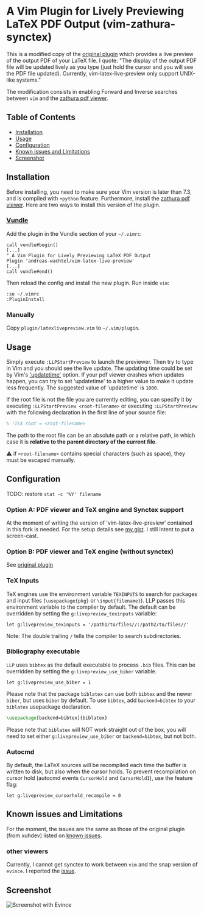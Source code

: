A Vim Plugin for Lively Previewing LaTeX PDF Output (vim-zathura-synctex)
=========================================================================

This is a modified copy of the 
[original plugin](https://github.com/xuhdev/vim-latex-live-preview)
which provides a live preview of the output PDF of your LaTeX file. 
I quote: 
"The display of the output PDF file will be updated lively as you type (just hold
the cursor and you will see the PDF file updated). Currently,
vim-latex-live-preview only support UNIX-like systems."

The modification consists in enabling Forward and Inverse searches
between `vim` and the [zathura pdf viewer](https://pwmt.org/projects/zathura/).




Table of Contents
-----------------

- [Installation](#installation)
- [Usage](#usage)
- [Configuration](#configuration)
- [Known issues and Limitations](#known-issues)
- [Screenshot](#screenshot)




Installation
------------

Before installing, you need to make sure your Vim version is later than 7.3,
and is compiled with `+python` feature.
Furthermore, install the [zathura pdf viewer](https://pwmt.org/projects/zathura/).
Here are two ways to install this version of the plugin.

### [Vundle](https://github.com/VundleVim/Vundle.vim)

Add the plugin in the Vundle section of your `~/.vimrc`:

```vim
call vundle#begin()
[...]
" A Vim Plugin for Lively Previewing LaTeX PDF Output
Plugin 'andreas-wachtel/vim-latex-live-preview'
[...]
call vundle#end()
```

Then reload the config and install the new plugin. Run inside `vim`:

```vim
:so ~/.vimrc
:PluginInstall
```

### Manually

Copy `plugin/latexlivepreview.vim` to `~/.vim/plugin`.



Usage
-----

Simply execute `:LLPStartPreview` to launch the previewer. Then try to type in
Vim and you should see the live update. The updating time could be set by Vim's
['updatetime'][] option. If your pdf viewer crashes when updates happen, you can
try to set 'updatetime' to a higher value to make it update less frequently. The
suggested value of 'updatetime' is `1000`.

If the root file is not the file you are currently editing, you can specify it
by executing `:LLPStartPreview <root-filename>` or executing `:LLPStartPreview`
with the following declaration in the first line of your source file:

```latex
% !TEX root = <root-filename>
```

The path to the root file can be an absolute path or a relative path, in which
case it is **relative to the parent directory of the current file**.

:warning: if `<root-filename>` contains special characters (such as space), they
must be escaped manually.



Configuration
-------------

TODO: restore
`stat -c '%Y' filename`

### Option A: PDF viewer and TeX engine and Synctex support
At the moment of writing the version of 'vim-latex-live-preview' contained in this fork is needed.
For the setup details see [my gist](https://gist.github.com/andreas-wachtel/1025a7d2c246af267da2b84234f57d3f).
I still intent to put a screen-cast.


### Option B: PDF viewer and TeX engine (without synctex)
See [original plugin](https://github.com/xuhdev/vim-latex-live-preview)


### TeX Inputs

TeX engines use the environment variable `TEXINPUTS` to search for packages and
input files (`\usepackage{pkg}` or `\input{filename}`). LLP passes this
environment variable to the compiler by default.  The default can be overridden
by setting the `g:livepreview_texinputs` variable:

```vim
let g:livepreview_texinputs = '/path1/to/files//:/path2/to/files//'
```

Note:  The double trailing `/` tells the compiler to search subdirectories.


### Bibliography executable

`LLP` uses `bibtex` as the default executable to process `.bib` files. This can
be overridden by setting the `g:livepreview_use_biber` variable.

```vim
let g:livepreview_use_biber = 1
```

Please note that the package `biblatex` can use both `bibtex` and the newer
`biber`, but uses `biber` by default. To use `bibtex`, add `backend=bibtex`
to your `biblatex` usepackage declaration.

```latex
\usepackage[backend=bibtex]{biblatex}
```

Please note that `biblatex` will NOT work straight out of the box, you will
need to set either `g:livepreview_use_biber` or `backend=bibtex`, but not both.


### Autocmd

By default, the LaTeX sources will be recompiled each time the buffer is written
to disk, but also when the cursor holds. To prevent recompilation on cursor
hold (autocmd events `CursorHold` and `CursorHoldI`), use the feature flag:

```vim
let g:livepreview_cursorhold_recompile = 0
```


Known issues and Limitations
----------------------------

For the moment, the issues are the same as those of the original plugin (from xuhdev)
listed on [known issues](https://github.com/xuhdev/vim-latex-live-preview#known-issues).


### other viewers
Currently, I cannot get synctex to work between `vim` and the snap version of `evince`.
I reported the [issue](https://bugs.launchpad.net/ubuntu/+source/snapd/+bug/2031259).




Screenshot
----------

![Screenshot with Evince](misc/screenshot-evince.gif)

<!--
The screenshot is at ./misc/screenshot-evince.gif
-->

['updatetime']: http://vimdoc.sourceforge.net/htmldoc/options.html#%27updatetime%27
[evince]: http://projects.gnome.org/evince/
[okular]: http://okular.kde.org/
